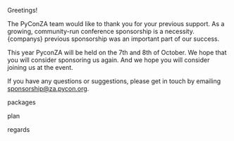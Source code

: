 Greetings!

The PyConZA team would like to thank you for your previous support. As a growing, community-run conference sponsorship is a necessity. {companys} previous sponsorship was an important part of our success.

This year PyconZA will be held on the 7th and 8th of October. We hope that you will consider sponsoring us again. And we hope you will consider joining us at the event.

If you have any questions or suggestions, please get
in touch by emailing sponsorship@za.pycon.org.

packages

plan

regards
